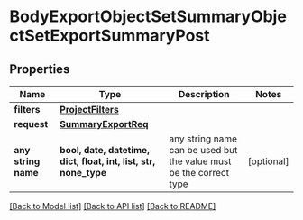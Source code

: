 # BodyExportObjectSetSummaryObjectSetExportSummaryPost


## Properties
Name | Type | Description | Notes
------------ | ------------- | ------------- | -------------
**filters** | [**ProjectFilters**](ProjectFilters.md) |  | 
**request** | [**SummaryExportReq**](SummaryExportReq.md) |  | 
**any string name** | **bool, date, datetime, dict, float, int, list, str, none_type** | any string name can be used but the value must be the correct type | [optional]

[[Back to Model list]](../README.md#documentation-for-models) [[Back to API list]](../README.md#documentation-for-api-endpoints) [[Back to README]](../README.md)


